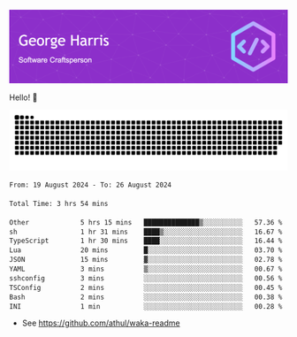![img](./assets/github-header.png)

Hello! :wave:

<div align="center">
  <img  src="https://raw.githubusercontent.com/1999AZZAR/1999AZZAR/readme/resources/grid-snake.svg" alt="snake" />
</div>

<!--START_SECTION:waka-->

```txt
From: 19 August 2024 - To: 26 August 2024

Total Time: 3 hrs 54 mins

Other             5 hrs 15 mins   ██████████████▒░░░░░░░░░░   57.36 %
sh                1 hr 31 mins    ████▒░░░░░░░░░░░░░░░░░░░░   16.67 %
TypeScript        1 hr 30 mins    ████░░░░░░░░░░░░░░░░░░░░░   16.44 %
Lua               20 mins         █░░░░░░░░░░░░░░░░░░░░░░░░   03.70 %
JSON              15 mins         ▓░░░░░░░░░░░░░░░░░░░░░░░░   02.78 %
YAML              3 mins          ▒░░░░░░░░░░░░░░░░░░░░░░░░   00.67 %
sshconfig         3 mins          ░░░░░░░░░░░░░░░░░░░░░░░░░   00.56 %
TSConfig          2 mins          ░░░░░░░░░░░░░░░░░░░░░░░░░   00.45 %
Bash              2 mins          ░░░░░░░░░░░░░░░░░░░░░░░░░   00.38 %
INI               1 min           ░░░░░░░░░░░░░░░░░░░░░░░░░   00.28 %
```

<!--END_SECTION:waka-->

- See <https://github.com/athul/waka-readme>
